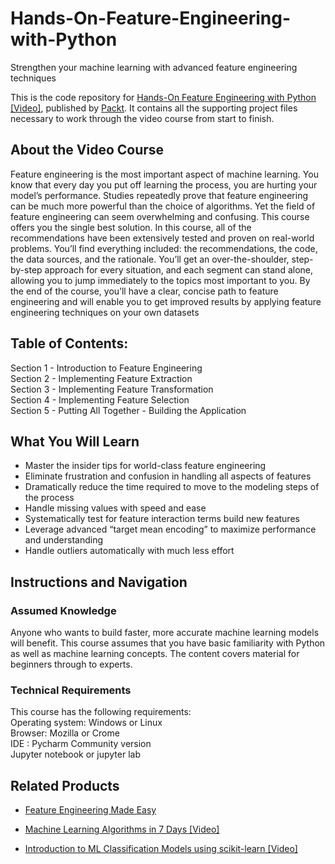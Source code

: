 # Hands-On-Feature-Engineering-with-Python
Strengthen your machine learning with advanced feature engineering techniques

This is the code repository for [Hands-On Feature Engineering with Python [Video]](https://www.packtpub.com/big-data-and-business-intelligence/hands-feature-engineering-python-video), published by [Packt](https://www.packtpub.com/?utm_source=github). It contains all the supporting project files necessary to work through the video course from start to finish.
## About the Video Course
Feature engineering is the most important aspect of machine learning. You know that every day you put off learning the process, you are hurting your model’s performance. Studies repeatedly prove that feature engineering can be much more powerful than the choice of algorithms. Yet the field of feature engineering can seem overwhelming and confusing.
This course offers you the single best solution. In this course, all of the recommendations have been extensively tested and proven on real-world problems. You’ll find everything included: the recommendations, the code, the data sources, and the rationale. You’ll get an over-the-shoulder, step-by-step approach for every situation, and each segment can stand alone, allowing you to jump immediately to the topics most important to you.
By the end of the course, you’ll have a clear, concise path to feature engineering and will enable you to get improved results by applying feature engineering techniques on your own datasets

## Table of Contents:<br/>
Section 1 - Introduction to Feature Engineering<br/>
Section 2 - Implementing Feature Extraction<br/>
Section 3 - Implementing Feature Transformation<br/>
Section 4 - Implementing Feature Selection<br/>
Section 5 - Putting All Together - Building the Application<br/>



<H2>What You Will Learn</H2>
<DIV class=book-info-will-learn-text>
<UL>
<LI>Master the insider tips for world-class feature engineering
<LI>Eliminate frustration and confusion in handling all aspects of features
<LI>Dramatically reduce the time required to move to the modeling steps of the process
<LI>Handle missing values with speed and ease
<LI>Systematically test for feature interaction terms build new features
<LI>Leverage advanced “target mean encoding” to maximize performance and understanding
<LI>Handle outliers automatically with much less effort
</LI></UL></DIV>

## Instructions and Navigation
### Assumed Knowledge
Anyone who wants to build faster, more accurate machine learning models will benefit. This course assumes that you have basic familiarity with Python as well as machine learning concepts. The content covers material for beginners through to experts.	

### Technical Requirements
This course has the following requirements:<br/>
Operating system: Windows or Linux<br/>
Browser: Mozilla or Crome<br/>
IDE : Pycharm Community version<br/>
Jupyter notebook or jupyter lab<br/>



## Related Products
* [Feature Engineering Made Easy](https://prod.packtpub.com/in/big-data-and-business-intelligence/feature-engineering-made-easy)

* [Machine Learning Algorithms in 7 Days [Video]](https://prod.packtpub.com/in/big-data-and-business-intelligence/machine-learning-algorithms-7-days-video)

* [Introduction to ML Classification Models using scikit-learn [Video]](https://prod.packtpub.com/in/application-development/introduction-ml-classification-models-using-scikit-learn-video)
